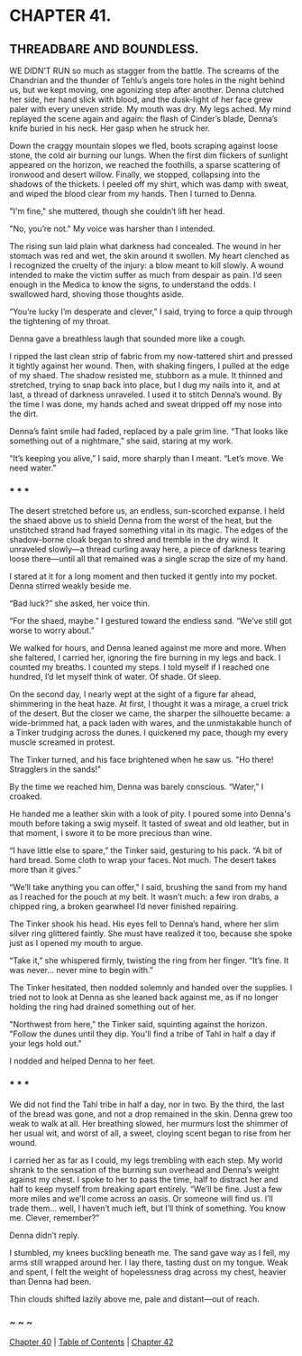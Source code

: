 # CHAPTER 41.

## THREADBARE AND BOUNDLESS.


WE DIDN’T RUN so much as stagger from the battle. The screams of the Chandrian and the thunder of Tehlu’s angels tore holes in the night behind us, but we kept moving, one agonizing step after another. Denna clutched her side, her hand slick with blood, and the dusk-light of her face grew paler with every uneven stride. My mouth was dry. My legs ached. My mind replayed the scene again and again: the flash of Cinder’s blade, Denna’s knife buried in his neck. Her gasp when he struck her.  

Down the craggy mountain slopes we fled, boots scraping against loose stone, the cold air burning our lungs. When the first dim flickers of sunlight appeared on the horizon, we reached the foothills, a sparse scattering of ironwood and desert willow. Finally, we stopped, collapsing into the shadows of the thickets. I peeled off my shirt, which was damp with sweat, and wiped the blood clear from my hands. Then I turned to Denna.  

"I'm fine," she muttered, though she couldn’t lift her head.  

"No, you’re not." My voice was harsher than I intended.  

The rising sun laid plain what darkness had concealed. The wound in her stomach was red and wet, the skin around it swollen. My heart clenched as I recognized the cruelty of the injury: a blow meant to kill slowly. A wound intended to make the victim suffer as much from despair as pain. I’d seen enough in the Medica to know the signs, to understand the odds. I swallowed hard, shoving those thoughts aside.  

“You’re lucky I’m desperate and clever,” I said, trying to force a quip through the tightening of my throat.  

Denna gave a breathless laugh that sounded more like a cough.  

I ripped the last clean strip of fabric from my now-tattered shirt and pressed it tightly against her wound. Then, with shaking fingers, I pulled at the edge of my shaed. The shadow resisted me, stubborn as a mule. It thinned and stretched, trying to snap back into place, but I dug my nails into it, and at last, a thread of darkness unraveled. I used it to stitch Denna’s wound. By the time I was done, my hands ached and sweat dripped off my nose into the dirt.  

Denna’s faint smile had faded, replaced by a pale grim line. “That looks like something out of a nightmare,” she said, staring at my work.  

“It’s keeping you alive,” I said, more sharply than I meant. “Let’s move. We need water.”  

### * * *  

The desert stretched before us, an endless, sun-scorched expanse. I held the shaed above us to shield Denna from the worst of the heat, but the unstitched strand had frayed something vital in its magic. The edges of the shadow-borne cloak began to shred and tremble in the dry wind. It unraveled slowly—a thread curling away here, a piece of darkness tearing loose there—until all that remained was a single scrap the size of my hand.  

I stared at it for a long moment and then tucked it gently into my pocket. Denna stirred weakly beside me.  

“Bad luck?” she asked, her voice thin.  

“For the shaed, maybe.” I gestured toward the endless sand. “We’ve still got worse to worry about.”  

We walked for hours, and Denna leaned against me more and more. When she faltered, I carried her, ignoring the fire burning in my legs and back. I counted my breaths. I counted my steps. I told myself if I reached one hundred, I’d let myself think of water. Of shade. Of sleep.  

On the second day, I nearly wept at the sight of a figure far ahead, shimmering in the heat haze. At first, I thought it was a mirage, a cruel trick of the desert. But the closer we came, the sharper the silhouette became: a wide-brimmed hat, a pack laden with wares, and the unmistakable hunch of a Tinker trudging across the dunes. I quickened my pace, though my every muscle screamed in protest.  

The Tinker turned, and his face brightened when he saw us. "Ho there! Stragglers in the sands!"  

By the time we reached him, Denna was barely conscious. “Water,” I croaked.  

He handed me a leather skin with a look of pity. I poured some into Denna's mouth before taking a swig myself. It tasted of sweat and old leather, but in that moment, I swore it to be more precious than wine.  

“I have little else to spare,” the Tinker said, gesturing to his pack. “A bit of hard bread. Some cloth to wrap your faces. Not much. The desert takes more than it gives.”  

“We’ll take anything you can offer," I said, brushing the sand from my hand as I reached for the pouch at my belt. It wasn’t much: a few iron drabs, a chipped ring, a broken gearwheel I’d never finished repairing.  

The Tinker shook his head. His eyes fell to Denna’s hand, where her slim silver ring glittered faintly. She must have realized it too, because she spoke just as I opened my mouth to argue.  

“Take it,” she whispered firmly, twisting the ring from her finger. “It’s fine. It was never… never mine to begin with.”  

The Tinker hesitated, then nodded solemnly and handed over the supplies. I tried not to look at Denna as she leaned back against me, as if no longer holding the ring had drained something out of her.  

"Northwest from here," the Tinker said, squinting against the horizon. "Follow the dunes until they dip. You'll find a tribe of Tahl in half a day if your legs hold out."  

I nodded and helped Denna to her feet.  

### * * *  

We did not find the Tahl tribe in half a day, nor in two. By the third, the last of the bread was gone, and not a drop remained in the skin. Denna grew too weak to walk at all. Her breathing slowed, her murmurs lost the shimmer of her usual wit, and worst of all, a sweet, cloying scent began to rise from her wound.  

I carried her as far as I could, my legs trembling with each step. My world shrank to the sensation of the burning sun overhead and Denna’s weight against my chest. I spoke to her to pass the time, half to distract her and half to keep myself from breaking apart entirely. “We’ll be fine. Just a few more miles and we’ll come across an oasis. Or someone will find us. I’ll trade them… well, I haven’t much left, but I’ll think of something. You know me. Clever, remember?”  

Denna didn’t reply.  

I stumbled, my knees buckling beneath me. The sand gave way as I fell, my arms still wrapped around her. I lay there, tasting dust on my tongue. Weak and spent, I felt the weight of hopelessness drag across my chest, heavier than Denna had been.  

Thin clouds shifted lazily above me, pale and distant—out of reach.  

### ~ ~ ~

[Chapter 40](CHAPTER_40.md) | [Table of Contents](Table_of_Contents.md) | [Chapter 42](CHAPTER_42.md)
